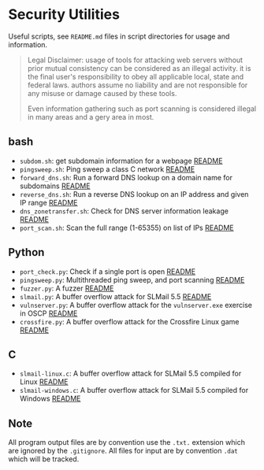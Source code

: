 # Security Utilities

Useful scripts, see `README.md` files in script directories for usage and information.

> Legal Disclaimer: usage of tools for attacking web servers without
> prior mutual consistency can be considered as an illegal activity. it is the final user's 
> responsibility to obey all applicable local, state and federal laws. authors assume no 
> liability and are not responsible for any misuse or damage caused by these tools.
>
> Even information gathering such as port scanning is considered illegal in many areas
> and a gery area in most.

## bash

*   `subdom.sh`: get subdomain information for a webpage [README](bash/subdom/README.md)
*   `pingsweep.sh`: Ping sweep a class C network [README](bash/pingsweep/README.md)
*   `forward_dns.sh`: Run a forward DNS lookup on a domain name for subdomains [README](bash/forward_dns/README.md)
*   `reverse_dns.sh`: Run a reverse DNS lookup on an IP address and given IP range [README](bash/reverse_dns/README.md)
*   `dns_zonetransfer.sh`:  Check for DNS server information leakage [README](bash/dns_zonetransfer/README.md)
*   `port_scan.sh`: Scan the full range (1-65355) on list of IPs [README](bash/port_scan/README.md)

## Python

*   `port_check.py`: Check if a single port is open [README](python/port_check/README.md) 
*   `pingsweep.py`: Multithreaded ping sweep, and port scanning [README](python/pingsweep/README.md) 
*   `fuzzer.py`: A fuzzer [README](python/fuzzer/README.md) 
*   `slmail.py`: A buffer overflow attack for SLMail 5.5 [README](python/SLMail-pwn/README.md) 
*   `vulnserver.py`: A buffer overflow attack for the `vulnserver.exe` exercise in OSCP [README](python/SLMail-pwn/README.md) 
*   `crossfire.py`: A buffer overflow attack for the Crossfire Linux game [README](python/crossfire/README.md) 

## C

*   `slmail-linux.c`: A buffer overflow attack for SLMail 5.5 compiled for Linux [README](c/slmail-linux/README.md) 
*   `slmail-windows.c`: A buffer overflow attack for SLMail 5.5 compiled for Windows [README](c/slmail-windows/README.md) 

## Note

All program output files are by convention use the `.txt.` extension which are ignored by the
`.gitignore`. All files for input are by convention `.dat` which will be tracked.
